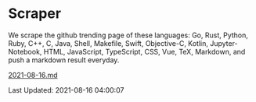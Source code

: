 # Scraper

We scrape the github trending page of these languages: Go, Rust, Python, Ruby, C++, C, Java, Shell, Makefile, Swift, Objective-C, Kotlin, Jupyter-Notebook, HTML, JavaScript, TypeScript, CSS, Vue, TeX, Markdown, and push a markdown result everyday.

[2021-08-16.md](https://github.com/yangwenmai/github-trending-backup/blob/master/2021-08-16.md)

Last Updated: 2021-08-16 04:00:07